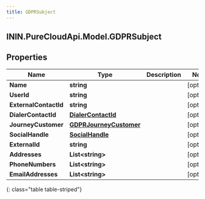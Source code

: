 ```yaml
---
title: GDPRSubject
---
```

## ININ.PureCloudApi.Model.GDPRSubject

## Properties

|Name | Type | Description | Notes|
|------------ | ------------- | ------------- | -------------|
| **Name** | **string** |  | [optional] |
| **UserId** | **string** |  | [optional] |
| **ExternalContactId** | **string** |  | [optional] |
| **DialerContactId** | [**DialerContactId**](DialerContactId.html) |  | [optional] |
| **JourneyCustomer** | [**GDPRJourneyCustomer**](GDPRJourneyCustomer.html) |  | [optional] |
| **SocialHandle** | [**SocialHandle**](SocialHandle.html) |  | [optional] |
| **ExternalId** | **string** |  | [optional] |
| **Addresses** | **List&lt;string&gt;** |  | [optional] |
| **PhoneNumbers** | **List&lt;string&gt;** |  | [optional] |
| **EmailAddresses** | **List&lt;string&gt;** |  | [optional] |
{: class="table table-striped"}


